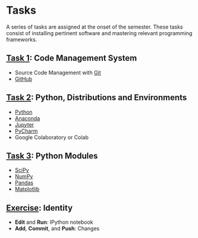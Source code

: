 # Tasks

A series of tasks are assigned at the onset of the semester.
These tasks consist of installing pertinent software and mastering relevant programming frameworks.


## [Task 1](./1task.md): Code Management System

* Source Code Management with [Git](http://git-scm.com/)
* [GitHub](https://github.com/)


## [Task 2](./2task.md): Python, Distributions and Environments

* [Python](https://www.python.org/)
* [Anaconda](https://www.anaconda.com/)
* [Jupyter](http://jupyter.org/)
* [PyCharm](https://www.jetbrains.com/pycharm/)
* Google Colaboratory or Colab


## [Task 3](./3task.md): Python Modules

* [SciPy](https://www.scipy.org/)
* [NumPy](http://www.numpy.org/)
* [Pandas](https://pandas.pydata.org/)
* [Matplotlib](https://matplotlib.org/)


## [Exercise](./Identity.ipynb): Identity

* **Edit** and **Run**: IPython notebook
* **Add**, **Commit**, and **Push**: Changes
